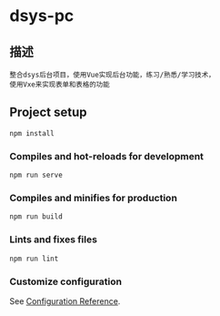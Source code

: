 # dsys-pc

## 描述
```
整合dsys后台项目，使用Vue实现后台功能，练习/熟悉/学习技术，
使用Vxe来实现表单和表格的功能
```
## Project setup
```
npm install
```

### Compiles and hot-reloads for development
```
npm run serve
```

### Compiles and minifies for production
```
npm run build
```

### Lints and fixes files
```
npm run lint
```

### Customize configuration
See [Configuration Reference](https://cli.vuejs.org/config/).
